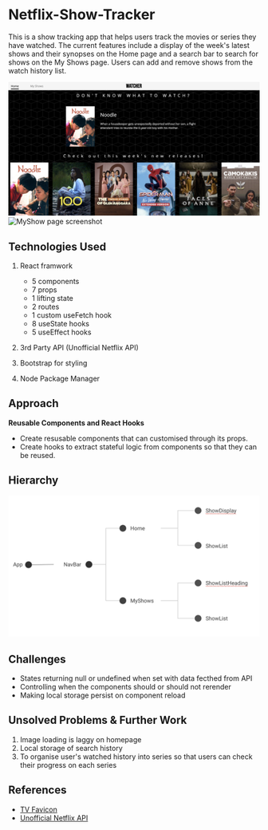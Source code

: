 # Netflix-Show-Tracker

This is a show tracking app that helps users track the movies or series they have watched. The current features include a display of the week's latest shows and their synopses on the Home page and a search bar to search for shows on the My Shows page. Users can add and remove shows from the watch history list.

![Home page screenshot](images/Home-page.png)
![MyShow page screenshot](images/MyShows-page.png)

## Technologies Used

1. React framwork

   - 5 components
   - 7 props
   - 1 lifting state
   - 2 routes
   - 1 custom useFetch hook
   - 8 useState hooks
   - 5 useEffect hooks

2. 3rd Party API (Unofficial Netflix API)
3. Bootstrap for styling
4. Node Package Manager

## Approach

**Reusable Components and React Hooks**

- Create resusable components that can customised through its props.
- Create hooks to extract stateful logic from components so that they can be reused.

## Hierarchy

![Hierarchy](images/Heirarchy.png)

## Challenges

- States returning null or undefined when set with data fecthed from API
- Controlling when the components should or should not rerender
- Making local storage persist on component reload

## Unsolved Problems & Further Work

1. Image loading is laggy on homepage
2. Local storage of search history
3. To organise user's watched history into series so that users can check their progress on each series

## References

- [TV Favicon](https://icon-icons.com/icon/TV/3527)
- [Unofficial Netflix API](https://rapidapi.com/unogs/api/unogsng)
